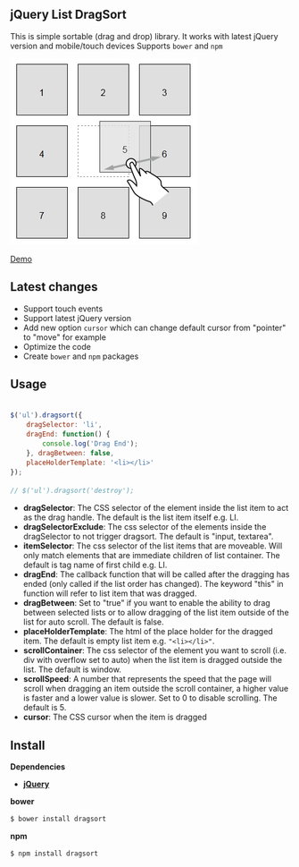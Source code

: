 ## jQuery List DragSort

This is simple sortable (drag and drop) library.
It works with latest jQuery version and mobile/touch devices
Supports `bower` and `npm`

![](https://github.com/agavazov/dragsort/raw/master/example.png)

[Demo](https://raw.githack.com/agavazov/dragsort/master/example.html)

## Latest changes
- Support touch events
- Support latest jQuery version
- Add new option `cursor` which can change default cursor from "pointer" to "move" for example
- Optimize the code
- Create `bower` and `npm` packages

## Usage
```javascript

$('ul').dragsort({
    dragSelector: 'li',
    dragEnd: function() {
        console.log('Drag End');
    }, dragBetween: false,
    placeHolderTemplate: '<li></li>'
}); 

// $('ul').dragsort('destroy');
```

- **dragSelector**: The CSS selector of the element inside the list item to act as the drag handle. The default is the list item itself e.g. LI.
- **dragSelectorExclude**: The css selector of the elements inside the dragSelector to not trigger dragsort. The default is "input, textarea".
- **itemSelector**: The css selector of the list items that are moveable. Will only match elements that are immediate children of list container. The default is tag name of first child e.g. LI.
- **dragEnd**: The callback function that will be called after the dragging has ended (only called if the list order has changed). The keyword "this" in function will refer to list item that was dragged.
- **dragBetween**: Set to "true" if you want to enable the ability to drag between selected lists or to allow dragging of the list item outside of the list for auto scroll. The default is false.
- **placeHolderTemplate**: The html of the place holder for the dragged item. The default is empty list item e.g. `"<li></li>"`.
- **scrollContainer**: The css selector of the element you want to scroll (i.e. div with overflow set to auto) when the list item is dragged outside the list. The default is window.
- **scrollSpeed**: A number that represents the speed that the page will scroll when dragging an item outside the scroll container, a higher value is faster and a lower value is slower. Set to 0 to disable scrolling. The default is 5.
- **cursor**: The CSS cursor when the item is dragged

## Install

__Dependencies__

* __[jQuery](https://github.com/jquery/jquery)__

__bower__
```sh
$ bower install dragsort
```

__npm__
```sh
$ npm install dragsort
```
